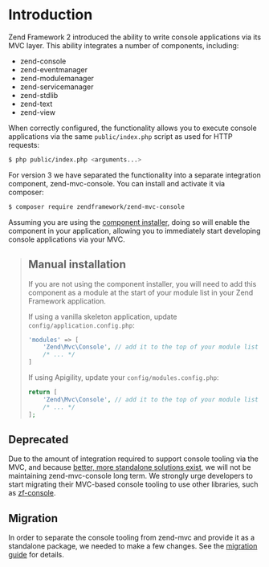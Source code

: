# Introduction

Zend Framework 2 introduced the ability to write console applications via its MVC
layer. This ability integrates a number of components, including:

- zend-console
- zend-eventmanager
- zend-modulemanager
- zend-servicemanager
- zend-stdlib
- zend-text
- zend-view

When correctly configured, the functionality allows you to execute console
applications via the same `public/index.php` script as used for HTTP requests:

```bash
$ php public/index.php <arguments...>
```

For version 3 we have separated the functionality into a separate integration
component, zend-mvc-console. You can install and activate it via composer:

```bash
$ composer require zendframework/zend-mvc-console
```

Assuming you are using the [component
installer](https://docs.zendframework.com/zend-component-installer), doing so
will enable the component in your application, allowing you to immediately start
developing console applications via your MVC.

> ## Manual installation
>
> If you are not using the component installer, you will need to add this
> component as a module at the start of your module list in your Zend Framework
> application.
>
> If using a vanilla skeleton application, update `config/application.config.php`:
>
> ```php
> 'modules' => [
>     'Zend\Mvc\Console', // add it to the top of your module list
>     /* ... */
> ]
> ```
>
> If using Apigility, update your `config/modules.config.php`:
>
> ```php
> return [
>     'Zend\Mvc\Console', // add it to the top of your module list
>     /* ... */
> ];
> ```

## Deprecated

Due to the amount of integration required to support console tooling via the
MVC, and because [better, more standalone solutions
exist](https://github.com/zfcampus/zf-console), we will not be maintaining
zend-mvc-console long term. We strongly urge developers to start migrating their
MVC-based console tooling to use other libraries, such as
[zf-console](https://github.com/zfcampus/zf-console).

## Migration

In order to separate the console tooling from zend-mvc and provide it as a
standalone package, we needed to make a few changes. See the
[migration guide](migration/v2-to-v3.md) for details.
